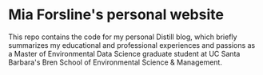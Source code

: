 # Mia Forsline's personal website

This repo contains the code for my personal Distill blog, which briefly summarizes my educational and professional experiences and passions as a Master of Environmental Data Science graduate student at UC Santa Barbara's Bren School of Environmental Science & Management. 
